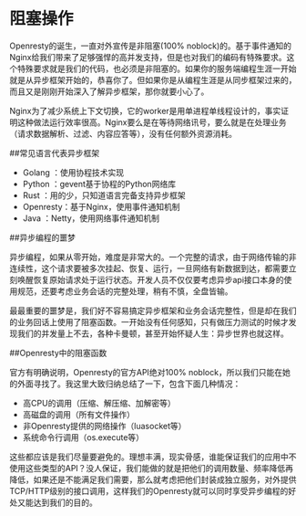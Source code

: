 # 阻塞操作

Openresty的诞生，一直对外宣传是非阻塞(100% noblock)的。基于事件通知的Nginx给我们带来了足够强悍的高并发支持，但是也对我们的编码有特殊要求。这个特殊要求就是我们的代码，也必须是非阻塞的。如果你的服务端编程生涯一开始就是从异步框架开始的，恭喜你了。但如果你是从编程生涯是从同步框架过来的，而且又是刚刚开始深入了解异步框架，那你就要小心了。

Nginx为了减少系统上下文切换，它的worker是用单进程单线程设计的，事实证明这种做法运行效率很高。Nginx要么是在等待网络讯号，要么就是在处理业务（请求数据解析、过滤、内容应答等），没有任何额外资源消耗。

##常见语言代表异步框架

* Golang   ：使用协程技术实现
* Python   ：gevent基于协程的Python网络库
* Rust     ：用的少，只知道语言完备支持异步框架
* Openresty：基于Nginx，使用事件通知机制
* Java     ：Netty，使用网络事件通知机制

##异步编程的噩梦

异步编程，如果从零开始，难度是非常大的。一个完整的请求，由于网络传输的非连续性，这个请求要被多次挂起、恢复、运行，一旦网络有新数据到达，都需要立刻唤醒恢复原始请求处于运行状态。开发人员不仅仅要考虑异步api接口本身的使用规范，还要考虑业务会话的完整处理，稍有不慎，全盘皆输。

最最重要的噩梦是，我们好不容易搞定异步框架和业务会话完整性，但是却在我们的业务回话上使用了阻塞函数。一开始没有任何感知，只有做压力测试的时候才发现我们的并发量上不去，各种卡曼顿，甚至开始怀疑人生：异步世界也就这样。

##Openresty中的阻塞函数

官方有明确说明，Openresty的官方API绝对100% noblock，所以我们只能在她的外面寻找了。我这里大致归纳总结了一下，包含下面几种情况：

* 高CPU的调用（压缩、解压缩、加解密等）
* 高磁盘的调用（所有文件操作）
* 非Openresty提供的网络操作（luasocket等）
* 系统命令行调用（os.execute等）

这些都应该是我们尽量要避免的。理想丰满，现实骨感，谁能保证我们的应用中不使用这些类型的API？没人保证，我们能做的就是把他们的调用数量、频率降低再降低，如果还是不能满足我们需要，那么就考虑把他们封装成独立服务，对外提供TCP/HTTP级别的接口调用，这样我们的Openresty就可以同时享受异步编程的好处又能达到我们的目的。

